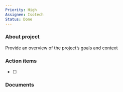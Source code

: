 ```yaml
---
Priority: High
Assignee: Isotech
Status: Done
---
```

### About project

Provide an overview of the project’s goals and context

  

### Action items

- [ ]

  

### Documents

[](https://www.notion.soundefined)